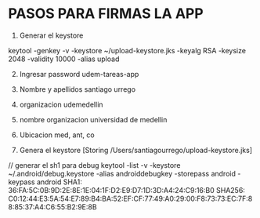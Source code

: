 # PASOS PARA FIRMAS LA APP

1. Generar el keystore

keytool -genkey -v -keystore ~/upload-keystore.jks -keyalg RSA -keysize 2048 -validity 10000 -alias upload



2. Ingresar password
udem-tareas-app

3. Nombre y apellidos
santiago urrego

4. organizacion
udemedellin

5. nombre organizacion
universidad de medellin

6. Ubicacion
med, ant, co

7. Genera el keystore 
[Storing /Users/santiagourrego/upload-keystore.jks]

// generar el sh1 para debug 
keytool -list -v -keystore ~/.android/debug.keystore -alias androiddebugkey -storepass android -keypass android
         SHA1: 36:FA:5C:0B:9D:2E:8E:1E:04:1F:D2:E9:D7:1D:3D:A4:24:C9:16:B0
         SHA256: C0:12:44:E3:5A:54:E7:89:B4:BA:52:EF:CF:77:49:A0:29:00:F8:73:73:EC:7F:88:85:37:A4:C6:55:B2:9E:8B
